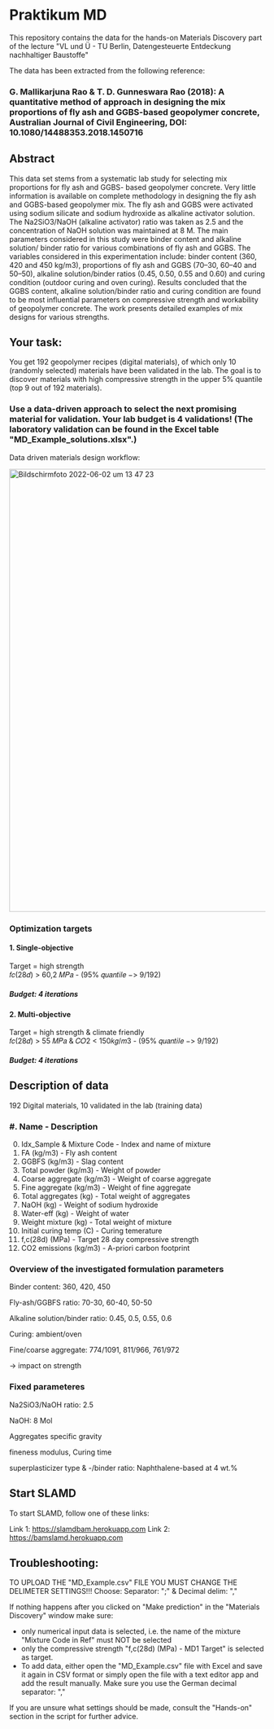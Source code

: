 # Praktikum MD
This repository contains the data for the hands-on Materials Discovery part of the lecture  "VL und Ü - TU Berlin, Datengesteuerte Entdeckung nachhaltiger Baustoffe"

The data has been extracted from the following reference: 

### G. Mallikarjuna Rao & T. D. Gunneswara Rao (2018): A quantitative method of approach in designing the mix proportions of fly ash and GGBS-based geopolymer concrete, Australian Journal of Civil Engineering, DOI: 10.1080/14488353.2018.1450716

## Abstract
This data set stems from a systematic lab study for selecting mix proportions for fly ash and GGBS- based geopolymer concrete. Very little information is available on complete methodology in designing the fly ash and GGBS-based geopolymer mix. The fly ash and GGBS were activated using sodium silicate and sodium hydroxide as alkaline activator solution. The Na2SiO3/NaOH (alkaline activator) ratio was taken as 2.5 and the concentration of NaOH solution was maintained at 8 M. The main parameters considered in this study were binder content and alkaline solution/ binder ratio for various combinations of fly ash and GGBS. The variables considered in this experimentation include: binder content (360, 420 and 450 kg/m3), proportions of fly ash and GGBS (70–30, 60–40 and 50–50), alkaline solution/binder ratios (0.45, 0.50, 0.55 and 0.60) and curing condition (outdoor curing and oven curing). Results concluded that the GGBS content, alkaline solution/binder ratio and curing condition are found to be most influential parameters on compressive strength and workability of geopolymer concrete. The work presents detailed examples of mix designs for various strengths.

## Your task:
You get 192 geopolymer recipes (digital materials), of which only 10 (randomly selected) materials have been validated in the lab. 
The goal is to discover materials with high compressive strength in the upper 5% quantile (top 9 out of 192 materials). 
### Use a data-driven approach to select the next promising material for validation. Your lab budget is 4 validations! (The laboratory validation can be found in the Excel table "MD_Example_solutions.xlsx".)

Data driven materials design workflow: 

<img width="870" alt="Bildschirmfoto 2022-06-02 um 13 47 23" src="https://user-images.githubusercontent.com/71640597/171622654-0f8586c4-6afa-4a3b-b9c6-3e0f6d139cc1.png">

### Optimization targets

#### 1. Single-objective
Target = high strength			
 	𝑓𝑐(28𝑑) > 60,2 𝑀𝑃𝑎 -		 (95% 𝑞𝑢𝑎𝑛𝑡𝑖𝑙𝑒 −> 9/192) 
##### Budget: 4 iterations


#### 2. Multi-objective 
Target = high strength & climate friendly 	
	𝑓𝑐(28𝑑) > 55 𝑀𝑃𝑎 &
		𝐶𝑂2  < 150𝑘𝑔/𝑚3	-	(95% 𝑞𝑢𝑎𝑛𝑡𝑖𝑙𝑒 −> 9/192) 
##### Budget: 4 iterations


## Description of data

192 Digital materials, 10 validated in the lab (training data)

### #.  Name			-                    Description
0.  Idx_Sample & Mixture Code 	-  Index and name of mixture 
1.  FA (kg/m3)		       -         Fly ash content
2.  GGBFS (kg/m3)		-              Slag content
3.  Total powder (kg/m3)	-        Weight of powder
4.  Coarse aggregate (kg/m3)	-    Weight of coarse aggregate 
5.  Fine aggregate (kg/m3)	-      Weight of fine aggregate 
6.  Total aggregates (kg)	 -       Total weight of aggregates 
7.  NaOH (kg)		          -        Weight of sodium hydroxide
8.  Water-eff (kg)		-            Weight of water
9.  Weight mixture (kg)	       -   Total weight of mixture
10. Initial curing temp (C)	-      Curing temerature	
11. f,c(28d) (MPa) 		-            Target 28 day compressive strength
12. CO2 emissions (kg/m3)	-        A-priori carbon footprint

### Overview of the investigated formulation parameters 
Binder content: 360, 420, 450

Fly-ash/GGBFS ratio: 70-30, 60-40, 50-50

Alkaline solution/binder ratio: 0.45, 0.5, 0.55, 0.6

Curing: ambient/oven

Fine/coarse aggregate: 774/1091, 811/966, 761/972

-> impact on strength 

### Fixed parameteres

Na2SiO3/NaOH ratio: 2.5 

NaOH: 8 Mol

Aggregates specific gravity

fineness modulus, Curing time

superplasticizer type & -/binder ratio: Naphthalene-based at 4 wt.%


## Start SLAMD

To start SLAMD, follow one of these links:

Link 1: https://slamdbam.herokuapp.com 
Link 2: https://bamslamd.herokuapp.com 

## Troubleshooting:

TO UPLOAD THE "MD_Example.csv" FILE YOU MUST CHANGE THE DELIMETER SETTINGS!!! Choose: Separator: ";" & Decimal delim: ","

If nothing happens after you clicked on "Make prediction" in the "Materials Discovery" window make sure:

- only numerical input data is selected, i.e. the name of the mixture "Mixture Code in Ref" must NOT be selected
- only the compressive strength "f,c(28d) (MPa) - MD1 Target" is selected as target.
- To add data, either open the "MD_Example.csv" file with Excel and save it again in CSV format or simply open the file with a text editor app and add the result manually. Make sure you use the German decimal separator: ","

If you are unsure what settings should be made, consult the "Hands-on" section in the script for further advice. 



